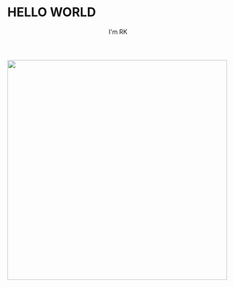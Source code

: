 <!Doctype html>
<html>
<head>
  <meta charset="utf-8">
  <title>Пример</title>
  </head>
  <body>
  <h1>HELLO WORLD</h1>
    <header>
    I'm RK
    </header>
    <p>
    <img src="e:/Downloads/raven.jpg" width="500" height="500">
    </p>
  </body>
  </html>
  